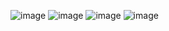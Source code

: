 ![image](https://github.com/user-attachments/assets/d5ce20bb-52ec-4cf3-a9ff-0d3c23f355a4)
![image](https://github.com/user-attachments/assets/fc7aa0ef-083b-4ad7-8ef4-63a3a8d40674)
![image](https://github.com/user-attachments/assets/e6dce0f1-316e-42b1-8607-a5c597904f6b)
![image](https://github.com/user-attachments/assets/1cb2c59c-339c-457d-9bef-d04cd002cfc5)
